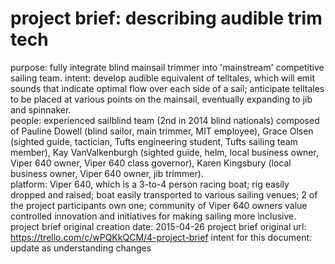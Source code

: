 # project brief: describing audible trim tech
purpose: fully integrate blind mainsail trimmer into 'mainstream' competitive sailing team.
intent: develop audible equivalent of telltales, which will emit sounds that indicate optimal flow over each side of a sail; anticipate telltales to be placed at various points on the mainsail, eventually expanding to jib and spinnaker.  
people: experienced sailblind team (2nd in 2014 blind nationals) composed of Pauline Dowell (blind sailor, main trimmer, MIT employee), Grace Olsen (sighted guide, tactician, Tufts engineering student, Tufts sailing team member), Kay VanValkenburgh (sighted guide, helm, local business owner, Viper 640 owner, Viper 640 class governor), Karen Kingsbury (local business owner, Viper 640 owner, jib trimmer).  
platform: Viper 640, which is a 3-to-4 person racing boat; rig easily dropped and raised; boat easily transported to various sailing venues; 2 of the project participants own one; community of Viper 640 owners value controlled innovation and initiatives for making sailing more inclusive.  
project brief original creation date: 2015-04-26
project brief original url: https://trello.com/c/wPQKkQCM/4-project-brief
intent for this document: update as understanding changes
